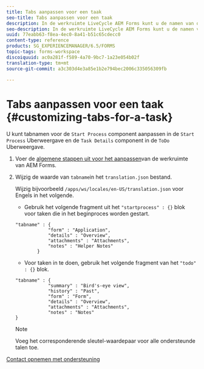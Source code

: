 ```yaml
---
title: Tabs aanpassen voor een taak
seo-title: Tabs aanpassen voor een taak
description: In de werkruimte LiveCycle AEM Forms kunt u de namen van de tabbladen voor uw taken aanpassen.
seo-description: In de werkruimte LiveCycle AEM Forms kunt u de namen van de tabbladen voor uw taken aanpassen.
uuid: 77eabb63-f8ea-4ec0-8a41-b51c65cdecc0
content-type: reference
products: SG_EXPERIENCEMANAGER/6.5/FORMS
topic-tags: forms-workspace
discoiquuid: ac0a281f-f589-4a70-9bc7-1a23e054b02f
translation-type: tm+mt
source-git-commit: a3c303d4e3a85e1b2e794bec2006c335056309fb

---
```



# Tabs aanpassen voor een taak {#customizing-tabs-for-a-task}

U kunt tabnamen voor de `Start Process` component aanpassen in de `Start Process` Uberweergave en de `Task Details` component in de `ToDo` Uberweergave.

1. Voer de [algemene stappen uit voor het aanpassen](/help/forms/using/generic-steps-html-workspace-customization.md)van de werkruimte van AEM Forms.
1. Wijzig de waarde van `tabname`in het `translation.json` bestand.

   Wijzig bijvoorbeeld `/apps/ws/locales/en-US/translation.json` voor Engels in het volgende.

   * Gebruik het volgende fragment uit het `"startprocess" : {}` blok voor taken die in het beginproces worden gestart.

   ```
   "tabname" : {
               "form" : "Application",
               "details" : "Overview",
               "attachments" : "Attachments",
               "notes" : "Helper Notes"
           }
   ```

   * Voor taken in te doen, gebruik het volgende fragment van het `"todo" : {}` blok.

   ```
   "tabname" : {
               "summary" : "Bird's-eye view",
               "history" : "Past",
               "form" : "Form",
               "details" : "Overview",
               "attachments" : "Attachments",
               "notes" : "Notes"
   }
   ```

   >[!NOTE]
   >
   >Voeg het corresponderende sleutel-waardepaar voor alle ondersteunde talen toe.

[Contact opnemen met ondersteuning](https://www.adobe.com/account/sign-in.supportportal.html)
